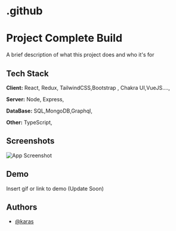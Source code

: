 # .github

# Project Complete Build

A brief description of what this project does and who it's for

## Tech Stack

**Client:** React, Redux, TailwindCSS,Bootstrap , Chakra UI,VueJS....,

**Server:** Node, Express,

**DataBase:** SQL,MongoDB,Graphql,

**Other:** TypeScript,

## Screenshots

![App Screenshot](https://via.placeholder.com/468x300?text=App+Screenshot+Here)

## Demo

Insert gif or link to demo (Update Soon)

## Authors

- [@karas](https://github.com/Kafierence)
